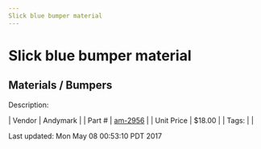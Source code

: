 ```yaml
---
Slick blue bumper material
---
```


# Slick blue bumper material
## Materials / Bumpers
Description: 	 

| Vendor | Andymark | 
| Part # | [am-2956](http://www.andymark.com/product-p/am-2956.htm) | 
| Unit Price | $18.00 | 
| Tags: |  | 

Last updated: Mon May 08 00:53:10 PDT 2017